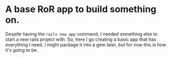 # A base RoR app to build something on.

Despite having the `rails new app` command, I needed something else to start a
new rails project with. So, here I go creating a basic app that has everything
I need. I might package it into a gem later, but for now this is how it's going
to be.
